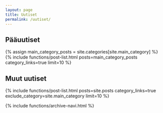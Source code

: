 ```yaml
---
layout: page
title: Uutiset
permalink: /uutiset/
---
```


<div class="flex-container">
  <div class="flex-item">
      <h2>Pääuutiset</h2>
      {% assign main_category_posts = site.categories[site.main_category] %}
      {%
        include functions/post-list.html
        posts=main_category_posts
        category_links=true
        limit=10
      %}
  </div>

  <div class="flex-item">
      <h2>Muut uutiset</h2>
      {%
        include functions/post-list.html
        posts=site.posts
        category_links=true
        exclude_category=site.main_category
        limit=10
      %}
  </div>
</div>

{% include functions/archive-navi.html %}

